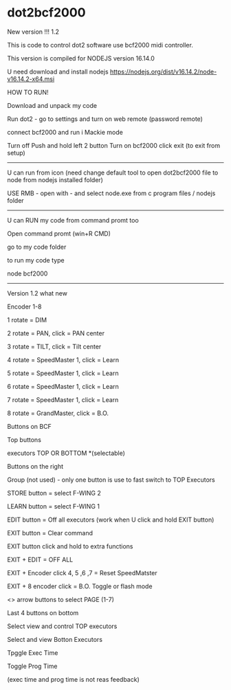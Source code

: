 # dot2bcf2000

New version !!! 1.2

This is code to control dot2 software use bcf2000 midi controller.

This version is compiled for NODEJS version 16.14.0


U need download and install nodejs https://nodejs.org/dist/v16.14.2/node-v16.14.2-x64.msi



HOW TO RUN!

Download and unpack my code


Run dot2 - go to settings and turn on web remote (password remote)


connect bcf2000 and run i Mackie mode


Turn off
Push and hold left 2 button
Turn on bcf2000
click exit (to exit from setup)




-------------------


U can run from icon (need change default tool to open dot2bcf2000 file to node from nodejs installed folder)

USE RMB - open with - and select node.exe from c program files / nodejs folder



------------------------------------

U can RUN my code from command promt too

Open command promt (win+R CMD)

go to my code folder


to run my code type

node bcf2000

------------------------------------


Version 1.2 what new


Encoder 1-8

1 rotate = DIM

2 rotate = PAN, click = PAN center

3 rotate = TILT, click = Tilt center

4 rotate = SpeedMaster 1, click = Learn

5 rotate = SpeedMaster 1, click = Learn

6 rotate = SpeedMaster 1, click = Learn

7 rotate = SpeedMaster 1, click = Learn

8 rotate = GrandMaster, click = B.O.




Buttons on BCF


Top buttons

executors TOP OR BOTTOM *(selectable)




Buttons on the right


Group (not used) - only one button is use to fast switch to TOP Executors





STORE button = select F-WING 2

LEARN button = select F-WING 1

EDIT button = Off all executors (work when U click and hold EXIT button)

EXIT button = Clear command




EXIT button click and hold to extra functions

EXIT + EDIT = OFF ALL

EXIT + Encoder click 4, 5 ,6 ,7 = Reset SpeedMatster

EXIT + 8 encoder click = B.O. Toggle or flash mode





<> arrow buttons to select PAGE (1-7)




Last 4 buttons on bottom

Select view and control TOP executors

Select and view Botton Executors

Tpggle Exec Time

Toggle Prog Time


(exec time and prog time is not reas feedback)







